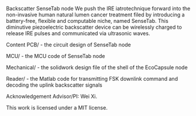 Backscatter SenseTab node
We push the IRE iatrotechnique forward into the non-invasive human natural lumen cancer treatment filed by introducing a battery-free, flexible and computable niche, named SenseTab. This diminutive piezoelectric backscatter device can be wirelessly charged to release IRE pulses and communicated via ultrasonic waves.

Content
PCB/ - the circuit design of SenseTab node

MCU/ - the MCU code of SenseTab node

Mechanical/ - the solidwork design file of the shell of the EcoCapsule node

Reader/ - the Matlab code for transmitting FSK downlink command and decoding the uplink backscatter signals

Acknowledgement
Advisor/PI: Wei Xi.

This work is licensed under a MIT license.
